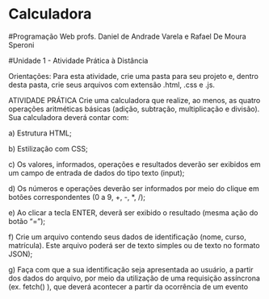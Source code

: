 # Calculadora

#Programação Web
profs. Daniel de Andrade Varela e Rafael De Moura Speroni

#Unidade 1 - Atividade Prática à Distância

Orientações:
Para esta atividade, crie uma pasta para seu projeto e, dentro desta pasta, crie seus arquivos com extensão .html, .css e .js.

ATIVIDADE PRÁTICA
Crie uma calculadora que realize, ao menos, as quatro operações aritméticas básicas (adição, subtração, multiplicação e divisão). Sua calculadora deverá contar com:

a) Estrutura HTML;

b) Estilização com CSS;

c) Os valores, informados, operações e resultados deverão ser exibidos em um campo de entrada de dados do tipo texto (input);

d) Os números e operações deverão ser informados por meio do clique em botões correspondentes (0 a 9, +, -, *, /);

e) Ao clicar a tecla ENTER, deverã ser exibido o resultado (mesma ação do botão “=”);

f) Crie um arquivo contendo seus dados de identificação (nome, curso, matrícula). Este arquivo poderá ser de texto simples ou de texto no formato JSON);

g) Faça com que a sua identificação seja apresentada ao usuário, a partir dos dados do arquivo, por meio da utilização de uma requisição assíncrona (ex. fetch() ), que deverá acontecer a partir da ocorrência de um evento

